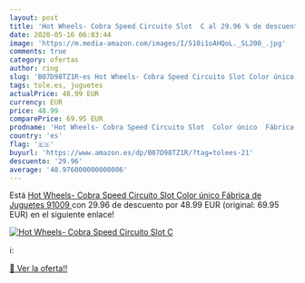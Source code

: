 ```yaml
---
layout: post
title: 'Hot Wheels- Cobra Speed Circuito Slot  C al 29.96 % de descuento'
date: 2020-05-16 06:03:44
image: 'https://m.media-amazon.com/images/I/510i1oAHQoL._SL200_.jpg'
comments: true
category: ofertas
author: ring
slug: 'B07D98TZ1R-es Hot Wheels- Cobra Speed Circuito Slot Color único Fábrica...'
tags: tole.es, juguetes
actualPrice: 48.99 EUR
currency: EUR
price: 48.99
comparePrice: 69.95 EUR
prodname: 'Hot Wheels- Cobra Speed Circuito Slot  Color único  Fábrica de Juguetes 91009 '
country: 'es'
flag: '🇪🇸'
buyurl: 'https://www.amazon.es/dp/B07D98TZ1R/?tag=tolees-21'
descuento: '29.96'
average: '48.976000000000006'
---
```


Está [Hot Wheels- Cobra Speed Circuito Slot  Color único  Fábrica de Juguetes 91009 ](https://www.amazon.es/dp/B07D98TZ1R/?tag=tolees-21) con 29.96 de descuento por 48.99 EUR (original: 69.95 EUR) en el siguiente enlace!

[![Hot Wheels- Cobra Speed Circuito Slot  C](https://m.media-amazon.com/images/I/510i1oAHQoL._SL200_.jpg)](https://www.amazon.es/dp/B07D98TZ1R/?tag=tolees-21)

ℹ️:


[🛒 Ver la oferta!!](https://www.amazon.es/dp/B07D98TZ1R/?tag=tolees-21)
